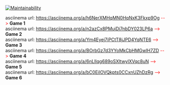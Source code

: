 [![Maintainability](https://api.codeclimate.com/v1/badges/9731497f1d7d96df266e/maintainability)](https://codeclimate.com/github/sshelyagovsky/java-project-61/maintainability)

asciinema url: https://asciinema.org/a/h6NerXMHqMN0HqNxK3Fkxp9Og <font color="red">--></font> <b>Game 1</b></br>
asciinema url: https://asciinema.org/a/n2azCx8PMujDi7nbDY023LP6a <font color="red">--></font> <b>Game 2</b></br>
asciinema url: https://asciinema.org/a/Ym4Eyej7iPCtT8jJPD4YqNTE6 <font color="red">--></font> <b>Game 3</b></br>
asciinema url: https://asciinema.org/a/BOrbGz7d3YYoMkCbHMGwlH7ZD <font color="red">--></font> <b>Game 4</b></br>
asciinema url: https://asciinema.org/a/6nLlIqg689oSXltwylXVqc8uN <font color="red">--></font> <b>Game 5</b></br>
asciinema url: https://asciinema.org/a/bC0EiIOVQkpts0CCxnUZhDzRg <font color="red">--></font> <b>Game 6</b></br>